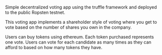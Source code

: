 Simple decentralized voting app using the truffle framework and deployed to the public Ropsten testnet.

This voting app implements a shareholder style of voting where you get to vote based on the number of shares
you own in the company. 

Users can buy tokens using ethereum. Each token purchased represents one vote. Users
can vote for each candidate as many times as they can afford to based on how many tokens they have. 

